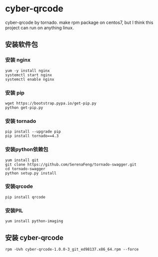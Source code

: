 # cyber-qrcode
cyber-qrcode by tornado.
make rpm package on centos7, but I think this project can run on anything linux.


## 安装软件包
### 安装 nginx
```
yum -y install nginx
systemctl start nginx
systemctl enable nginx
```
### 安装 pip
```
wget https://bootstrap.pypa.io/get-pip.py
python get-pip.py
```
### 安装 tornado
```
pip install --upgrade pip
pip install tornado==4.3
```
### 安装python依赖包
```
yum install git
git clone https://github.com/SerenaFeng/tornado-swagger.git
cd tornado-swagger
python setup.py install
```
### 安装qrcode
```
pip install qrcode
```
### 安装PIL
```
yum install python-imaging
```

## 安装 cyber-qrcode
```
rpm -Uvh cyber-qrcode-1.0.0-3_git_ed98137.x86_64.rpm --force
```
